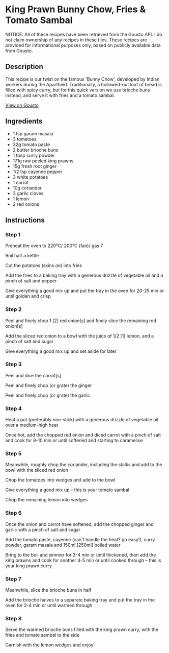 # King Prawn Bunny Chow, Fries & Tomato Sambal

NOTICE: All of these recipes have been retrieved from the Gousto API. I do not claim ownership of any recipes in these files. These recipes are provided for informational purposes only, based on publicly available data from Gousto.

## Description

This recipe is our twist on the famous 'Bunny Chow', developed by Indian workers during the Apartheid. Traditionally, a hollowed-out loaf of bread is filled with spicy curry, but for this quick version we use brioche buns instead, and serve it with fries and a tomato sambal.

[View on Gousto](https://www.gousto.co.uk/recipes/cookbook/king-prawn-bunny-chow-fries-tomato-sambal)

## Ingredients

- 1 tsp garam masala
- 3 tomatoes
- 32g tomato paste
- 2 butter brioche buns
- 1 tbsp curry powder
- 171g raw peeled king prawns
- 15g fresh root ginger
- 1/2 tsp cayenne pepper
- 3 white potatoes
- 1 carrot
- 10g coriander
- 3 garlic cloves
- 1 lemon
- 2 red onions

## Instructions


### Step 1

Preheat the oven to 220°C/ 200°C (fan)/ gas 7

Boil half a kettle

Cut the potatoes (skins on) into fries

Add the fries to a baking tray with a generous drizzle of vegetable oil and a pinch of salt and pepper

Give everything a good mix up and put the tray in the oven for 20-25 min or until golden and crisp


### Step 2

Peel and finely chop 1 <span class="text-danger">[2]</span> red onion<span class="text-danger">[s] </span>and finely slice the remaining red onion<span class="text-danger">[s]</span>

Add the sliced red onion to a bowl with the juice of 1/2<span class="text-danger"> [1] </span>lemon, and a pinch of salt and sugar

Give everything a good mix up and set aside for later


### Step 3

Peel and dice the carrot<span class="text-danger">[s]</span>

Peel and finely chop (or grate) the ginger

Peel and finely chop (or grate) the garlic


### Step 4

Heat a pot (preferably non-stick) with a generous drizzle of vegetable oil over a medium-high heat

Once hot, add the chopped red onion and diced carrot with a pinch of salt and cook for 8-10 min or until softened and starting to caramelise


### Step 5

Meanwhile, roughly chop the coriander, including the stalks and add to the bowl with the sliced red onion

Chop the tomatoes into wedges and add to the bowl

Give everything a good mix up – this is your tomato sambal

Chop the remaining lemon into wedges


### Step 6

Once the onion and carrot have softened, add the chopped ginger and garlic with a pinch of salt and sugar

Add the tomato paste, cayenne (can't handle the heat? go easy!), curry powder, garam masala and 150ml <span class="text-danger">[250ml] </span>boiled water

Bring to the boil and simmer for 3-4 min or until thickened, then add the king prawns and cook for another 4-5 min or until cooked through – this is your king prawn curry


### Step 7

Meanwhile, slice the brioche buns in half

Add the brioche halves to a separate baking tray and put the tray in the oven for 3-4 min or until warmed through

### Step 8

Serve the warmed brioche buns filled with the king prawn curry, with the fries and tomato sambal to the side

Garnish with the lemon wedges and enjoy!

